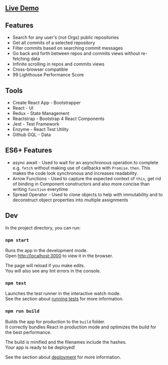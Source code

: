 ## [Live Demo](http://github-client-react.surge.sh/)

## Features
- Search for any user's (not Orgs) public repositories
- Get all commits of a selected repository
- Filter commits based on searching commit messages
- Go back and forth between repos and commits views without re-fetching data
- Infinite scrolling in repos and commits views
- Cross-browser compatible
- 99 Lighthouse Performance Score

## Tools
- Create React App - Bootstrapper
- React - UI
- Redux - State Management
- Reactstrap - Bootstrap 4 React Components
- Jest - Test Framework
- Enzyme - React Test Utility
- Github GQL - Data

## ES6+ Features
- async await - Used to wait for an asynchronous operation to complete e.g. `fetch` without making use of callbacks with `Promise.then`. This makes the code look synchronous and increases readability.
- Arrow Functions - Used to capture the expected context of `this`, get rid of binding in Component constructors and also more concise than writing `function` everytime
- Spread Operator - Used to clone objects to help with immutability and to deconstruct object properties into multiple assignments

## Dev

In the project directory, you can run:

### `npm start`

Runs the app in the development mode.<br>
Open [http://localhost:3000](http://localhost:3000) to view it in the browser.

The page will reload if you make edits.<br>
You will also see any lint errors in the console.

### `npm test`

Launches the test runner in the interactive watch mode.<br>
See the section about [running tests](https://facebook.github.io/create-react-app/docs/running-tests) for more information.

### `npm run build`

Builds the app for production to the `build` folder.<br>
It correctly bundles React in production mode and optimizes the build for the best performance.

The build is minified and the filenames include the hashes.<br>
Your app is ready to be deployed!

See the section about [deployment](https://facebook.github.io/create-react-app/docs/deployment) for more information.

